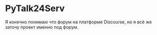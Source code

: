 # PyTalk24Serv
Я конечно понимаю что форум на платформе Discourse, но я всё же заточу проект именно под форум.
